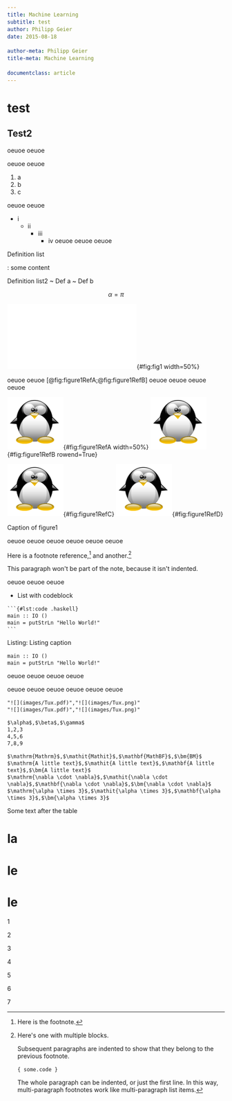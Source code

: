 ```yaml
---
title: Machine Learning 
subtitle: test
author: Philipp Geier 
date: 2015-08-18

author-meta: Philipp Geier
title-meta: Machine Learning

documentclass: article
---
```



# test

## Test2

oeuoe
oeuoe

oeuoe
oeuoe

   1. a
   2. b
   3. c
   
oeuoe
oeuoe

   * i
      + ii
    	 - iii 
    	    * iv
oeuoe
oeuoe
oeuoe

Definition list

: some content


Definition list2
  ~ Def a
  ~ Def b

$$
\alpha = \pi
$$

![](images/Tux.pdf){#fig:fig1 width=50%}

oeuoe
oeuoe
[@fig:figure1RefA;@fig:figure1RefB]
oeuoe
oeuoe
oeuoe
oeuoe


<div id="fig:figure1Ref" style="align: center">

![subfigure1 1 caption](images/Tux_small.png "fig:"){#fig:figure1RefA width=50%}
![subfigure1 2 caption](images/Tux_small.png "fig:"){#fig:figure1RefB rowend=True}

![subfigure1 3 caption](images/Tux_small.png "fig:"){#fig:figure1RefC}
![subfigure1 3 caption](images/Tux_small.png "fig:"){#fig:figure1RefD}

Caption of figure1
</div>

oeuoe
oeuoe
oeuoe
oeuoe
oeuoe
oeuoe

Here is a footnote reference,[^1] and another.[^longnote]

[^1]: Here is the footnote.

[^longnote]: Here's one with multiple blocks.

    Subsequent paragraphs are indented to show that they
    belong to the previous footnote.
    
        { some.code }
            
    The whole paragraph can be indented, or just the first
    line.  In this way, multi-paragraph footnotes work like
    multi-paragraph list items.
                        
This paragraph won't be part of the note, because it
isn't indented.

oeuoe
oeuoe
oeuoe

   * List with codeblock

    ```{#lst:code .haskell}
    main :: IO ()
    main = putStrLn "Hello World!"
    ```
    
    
Listing: Listing caption

```{#lst:code .haskell}
main :: IO ()
main = putStrLn "Hello World!"
```

oeuoe
oeuoe
oeuoe
oeuoe
<!-- \marginnote{Test 2} -->
oeuoe
oeuoe
oeuoe
oeuoe
oeuoe
oeuoe


```` {.table #my-id type="multiline" inlinemarkdown="yes" aligns="RL" caption="2x2 images in a table" header="no"}
"![](images/Tux.pdf)","![](images/Tux.png)"
"![](images/Tux.pdf)","![](images/Tux.png)"
```` 

```` {.table type="multiline" aligns="RCL" caption="a table" header="yes"}
$\alpha$,$\beta$,$\gamma$
1,2,3
4,5,6
7,8,9
```` 

```` {.table type="multiline" aligns="C" caption="a table" header="yes"}
$\mathrm{Mathrm}$,$\mathit{Mathit}$,$\mathbf{MathBF}$,$\bm{BM}$
$\mathrm{A little text}$,$\mathit{A little text}$,$\mathbf{A little text}$,$\bm{A little text}$
$\mathrm{\nabla \cdot \nabla}$,$\mathit{\nabla \cdot \nabla}$,$\mathbf{\nabla \cdot \nabla}$,$\bm{\nabla \cdot \nabla}$
$\mathrm{\alpha \times 3}$,$\mathit{\alpha \times 3}$,$\mathbf{\alpha \times 3}$,$\bm{\alpha \times 3}$
```` 


Some text after the table

# la

# le 

# le

1

2

3

4

5

6

7


